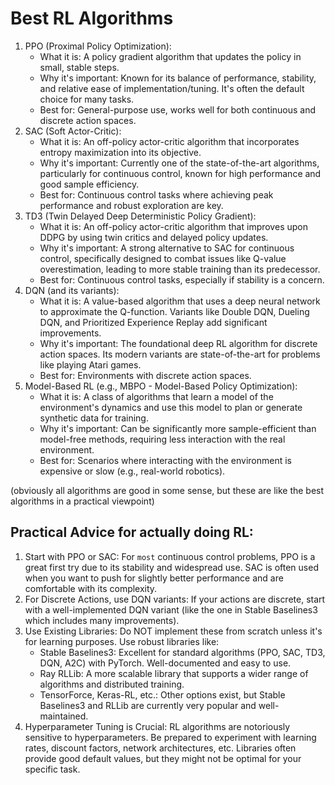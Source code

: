 # Best RL Algorithms
1. PPO (Proximal Policy Optimization):
    - What it is: A policy gradient algorithm that updates the policy in small, stable steps.
    - Why it's important: Known for its balance of performance, stability, and relative ease of implementation/tuning. It's often the default choice for many tasks.
    - Best for: General-purpose use, works well for both continuous and discrete action spaces.
2. SAC (Soft Actor-Critic):
    - What it is: An off-policy actor-critic algorithm that incorporates entropy maximization into its objective.
    - Why it's important: Currently one of the state-of-the-art algorithms, particularly for continuous control, known for high performance and good sample efficiency.
    - Best for: Continuous control tasks where achieving peak performance and robust exploration are key.
3. TD3 (Twin Delayed Deep Deterministic Policy Gradient):
    - What it is: An off-policy actor-critic algorithm that improves upon DDPG by using twin critics and delayed policy updates.
    - Why it's important: A strong alternative to SAC for continuous control, specifically designed to combat issues like Q-value overestimation, leading to more stable training than its predecessor.
    - Best for: Continuous control tasks, especially if stability is a concern.
4. DQN (and its variants):
    - What it is: A value-based algorithm that uses a deep neural network to approximate the Q-function. Variants like Double DQN, Dueling DQN, and Prioritized Experience Replay add significant improvements.
    - Why it's important: The foundational deep RL algorithm for discrete action spaces. Its modern variants are state-of-the-art for problems like playing Atari games.
    - Best for: Environments with discrete action spaces.
5. Model-Based RL (e.g., MBPO - Model-Based Policy Optimization):
    - What it is: A class of algorithms that learn a model of the environment's dynamics and use this model to plan or generate synthetic data for training.
    - Why it's important: Can be significantly more sample-efficient than model-free methods, requiring less interaction with the real environment.
    - Best for: Scenarios where interacting with the environment is expensive or slow (e.g., real-world robotics).

(obviously all algorithms are good in some sense, but these are like the best algorithms in a practical viewpoint)

## Practical Advice for actually doing RL:
1. Start with PPO or SAC: For `most` continuous control problems, PPO is a great first try due to its stability and widespread use. SAC is often used when you want to push for slightly better performance and are comfortable with its complexity.
2. For Discrete Actions, use DQN variants: If your actions are discrete, start with a well-implemented DQN variant (like the one in Stable Baselines3 which includes many improvements).
3. Use Existing Libraries: Do NOT implement these from scratch unless it's for learning purposes. Use robust libraries like:
   - Stable Baselines3: Excellent for standard algorithms (PPO, SAC, TD3, DQN, A2C) with PyTorch. Well-documented and easy to use.
   - Ray RLLib: A more scalable library that supports a wider range of algorithms and distributed training.
   - TensorForce, Keras-RL, etc.: Other options exist, but Stable Baselines3 and RLLib are currently very popular and well-maintained.
4. Hyperparameter Tuning is Crucial: RL algorithms are notoriously sensitive to hyperparameters. Be prepared to experiment with learning rates, discount factors, network architectures, etc. Libraries often provide good default values, but they might not be optimal for your specific task.

